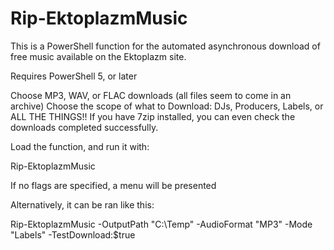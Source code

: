 # Rip-EktoplazmMusic
This is a PowerShell function for the automated asynchronous download of free music available on the Ektoplazm site. 

Requires PowerShell 5, or later

Choose MP3, WAV, or FLAC downloads (all files seem to come in an archive)
Choose the scope of what to Download: DJs, Producers, Labels, or ALL THE THINGS!!
If you have 7zip installed, you can even check the downloads completed successfully. 

Load the function, and run it with:

Rip-EktoplazmMusic 

If no flags are specified, a menu will be presented

Alternatively, it can be ran like this:

Rip-EktoplazmMusic -OutputPath "C:\Temp" -AudioFormat "MP3" -Mode "Labels" -TestDownload:$true
